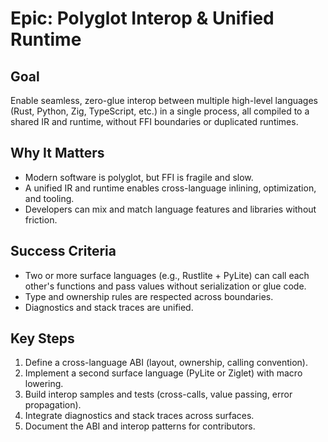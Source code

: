 # Epic: Polyglot Interop & Unified Runtime

## Goal
Enable seamless, zero-glue interop between multiple high-level languages (Rust, Python, Zig, TypeScript, etc.) in a single process, all compiled to a shared IR and runtime, without FFI boundaries or duplicated runtimes.

## Why It Matters
- Modern software is polyglot, but FFI is fragile and slow.
- A unified IR and runtime enables cross-language inlining, optimization, and tooling.
- Developers can mix and match language features and libraries without friction.

## Success Criteria
- Two or more surface languages (e.g., Rustlite + PyLite) can call each other's functions and pass values without serialization or glue code.
- Type and ownership rules are respected across boundaries.
- Diagnostics and stack traces are unified.

## Key Steps
1. Define a cross-language ABI (layout, ownership, calling convention).
2. Implement a second surface language (PyLite or Ziglet) with macro lowering.
3. Build interop samples and tests (cross-calls, value passing, error propagation).
4. Integrate diagnostics and stack traces across surfaces.
5. Document the ABI and interop patterns for contributors.

